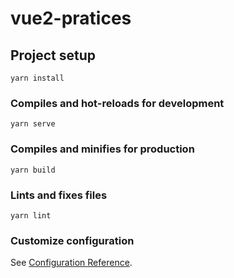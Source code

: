 <!--
 * @Description: 有问题,联系qq:2479879758
 * @Author: zhulinhai
 * @LastEditTime: 2022-07-13 17:25:11
-->
# vue2-pratices

## Project setup

```
yarn install
```

### Compiles and hot-reloads for development

```
yarn serve
```

### Compiles and minifies for production

```
yarn build
```
### Lints and fixes files

```
yarn lint
```
### Customize configuration

See [Configuration Reference](https://cli.vuejs.org/config/).
